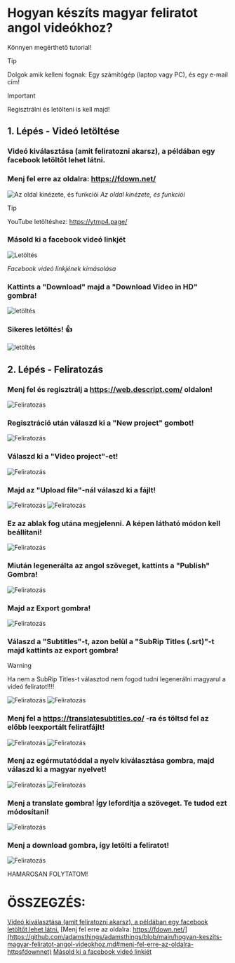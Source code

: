 # Hogyan készíts magyar feliratot angol videókhoz?
Könnyen megérthető tutorial!

> [!TIP]
> Dolgok amik kelleni fognak: Egy számítógép (laptop vagy PC), és egy e-mail cím!

> [!IMPORTANT]
> Regisztrálni és letölteni is kell majd!

## 1. Lépés - Videó letöltése
### Videó kiválasztása (amit feliratozni akarsz), a példában egy facebook letöltőt lehet látni.
### Menj fel erre az oldalra: https://fdown.net/
![Az oldal kinézete, és funkciói](https://i.imgur.com/uClDrpX.png)
*Az oldal kinézete, és funkciói*

> [!TIP]
> YouTube letöltéshez: https://ytmp4.page/

### Másold ki a facebook videó linkjét
![Letöltés](https://i.imgur.com/a5eyWV9.png)


*Facebook videó linkjének kimásolása*

### Kattints a "Download" majd a "Download Video in HD" gombra!
![letöltés](https://i.imgur.com/tGWi2wL.png)

### Sikeres letöltés! :+1:


![letöltés](https://i.imgur.com/92SfRwG.png)

## 2. Lépés - Feliratozás
### Menj fel és regisztrálj a https://web.descript.com/ oldalon! 
![Feliratozás](https://i.imgur.com/ivR8e6i.png)

### Regisztráció után válaszd ki a "New project" gombot!
![Feliratozás](https://i.imgur.com/G7PrCyS.png)

### Válaszd ki a "Video project"-et!

![Feliratozás](https://i.imgur.com/S3zEjZ8.png)

### Majd az "Upload file"-nál válaszd ki a fájlt!

![Feliratozás](https://i.imgur.com/IeScju8.png)
![Feliratozás](https://i.imgur.com/GblyB0t.png)

### Ez az ablak fog utána megjelenni. A képen látható módon kell beállítani!

![Feliratozás](https://i.imgur.com/Xl8eT7B.png)

### Miután legenerálta az angol szöveget, kattints a "Publish" Gombra!

![Feliratozás](https://i.imgur.com/O6Ssll4.png)

### Majd az Export gombra!
![Feliratozás](https://i.imgur.com/Mh26WSj.png)

### Válaszd a "Subtitles"-t, azon belül a "SubRip Titles (.srt)"-t majd kattints az export gombra!
> [!WARNING]
> Ha nem a SubRip Titles-t választod nem fogod tudni legenerálni magyarul a videó feliratot!!!!

![Feliratozás](https://i.imgur.com/C3FI31B.png)
![Feliratozás](https://i.imgur.com/ikRaaJq.png)

### Menj fel a https://translatesubtitles.co/ -ra és töltsd fel az előbb leexportált feliratfájlt!
![Feliratozás](https://i.imgur.com/JmbM5lJ.png)
![Feliratozás](https://i.imgur.com/i8V5srj.png)

### Menj az egérmutatóddal a nyelv kiválasztása gombra, majd válaszd ki a magyar nyelvet!
![Feliratozás](https://i.imgur.com/fxzYU7t.png)
![Feliratozás](https://i.imgur.com/3vPFRMH.png)

### Menj a translate gombra! Így lefordítja a szöveget. Te tudod ezt módosítani!
![Feliratozás](https://i.imgur.com/I0ptHKm.png)

### Menj a download gombra, így letölti a feliratot!
![Feliratozás](https://i.imgur.com/NJ2Iu3n.png)

HAMAROSAN FOLYTATOM!




# ÖSSZEGZÉS:
[Videó kiválasztása (amit feliratozni akarsz), a példában egy facebook letöltőt lehet látni.](https://github.com/adamsthings/adamsthings/blob/main/hogyan-keszits-magyar-feliratot-angol-videokhoz.md#vide%C3%B3-kiv%C3%A1laszt%C3%A1sa-amit-feliratozni-akarsz-a-p%C3%A9ld%C3%A1ban-egy-facebook-let%C3%B6lt%C5%91t-lehet-l%C3%A1tni)
[Menj fel erre az oldalra: https://fdown.net/](https://github.com/adamsthings/adamsthings/blob/main/hogyan-keszits-magyar-feliratot-angol-videokhoz.md#menj-fel-erre-az-oldalra-httpsfdownnet)
[Másold ki a facebook videó linkjét](https://github.com/adamsthings/adamsthings/blob/main/hogyan-keszits-magyar-feliratot-angol-videokhoz.md#m%C3%A1sold-ki-a-facebook-vide%C3%B3-linkj%C3%A9t)
